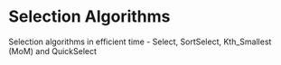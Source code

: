 Selection Algorithms
====================

Selection algorithms in efficient time - Select, SortSelect, Kth_Smallest (MoM) and QuickSelect